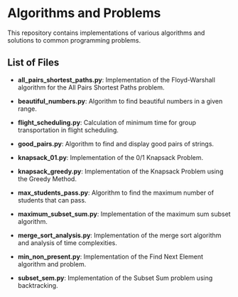 # Algorithms and Problems

This repository contains implementations of various algorithms and solutions to common programming problems.

## List of Files

- **all_pairs_shortest_paths.py**: Implementation of the Floyd-Warshall algorithm for the All Pairs Shortest Paths problem.
  
- **beautiful_numbers.py**: Algorithm to find beautiful numbers in a given range.
- **flight_scheduling.py**: Calculation of minimum time for group transportation in flight scheduling.
- **good_pairs.py**: Algorithm to find and display good pairs of strings.
- **knapsack_01.py**: Implementation of the 0/1 Knapsack Problem.
- **knapsack_greedy.py**: Implementation of the Knapsack Problem using the Greedy Method.
- **max_students_pass.py**: Algorithm to find the maximum number of students that can pass.
- **maximum_subset_sum.py**: Implementation of the maximum sum subset algorithm.
- **merge_sort_analysis.py**: Implementation of the merge sort algorithm and analysis of time complexities.
- **min_non_present.py**: Implementation of the Find Next Element algorithm and problem.
- **subset_sem.py**: Implementation of the Subset Sum problem using backtracking.
